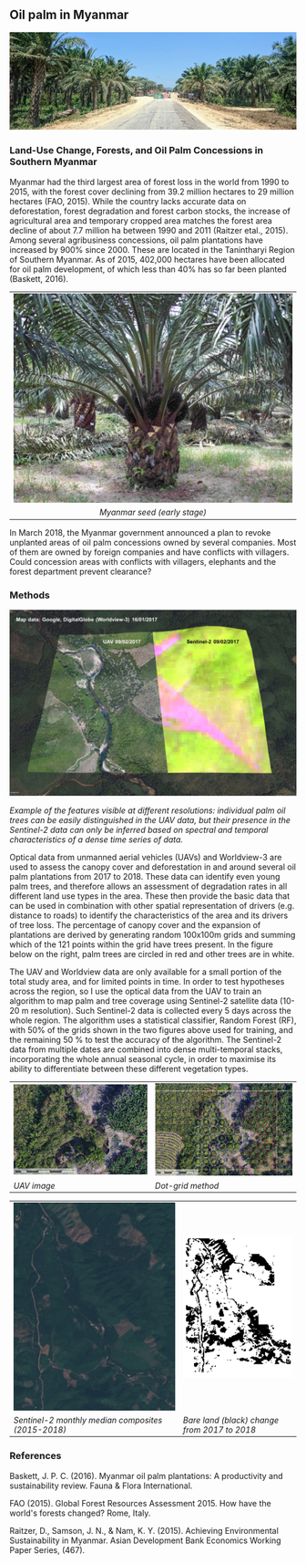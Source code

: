 <h2>Oil palm in Myanmar</h2>
<img src="plantation.jpg">
<h3>Land-Use Change, Forests, and Oil Palm Concessions in Southern Myanmar</h3>
<p>Myanmar  had  the  third  largest  area  of  forest  loss  in  the  world  from  1990 to 2015,  with  the  forest  cover  declining  from  39.2  million  hectares  to 29  million  hectares  (FAO,  2015).  While  the  country  lacks  accurate  data  on deforestation,  forest  degradation  and  forest  carbon  stocks,  the  increase  of  agricultural  area  and  temporary  cropped  area  matches  the  forest  area  decline  of  about  7.7  million  ha between  1990 and  2011  (Raitzer  etal.,  2015).  Among  several  agribusiness  concessions,  oil  palm  plantations  have  increased  by 900%  since  2000.  These  are  located  in the  Tanintharyi  Region  of  Southern  Myanmar.  As of 2015,  402,000  hectares  have  been allocated  for  oil  palm  development,  of  which  less  than  40%  has so  far  been  planted  (Baskett,  2016). </p>
<table cellspacing="2" cellpadding="2" border="0">
<tr>
<td><center><img src="myanmar.jpg" alt="[Myanmar seed]" title="Myanmar seed (early stage)"></center></td>
</tr>
<tr>
<td><em><center>Myanmar seed (early stage)</center></em></td>
</tr>
</table>
<p>In March 2018, the Myanmar government announced a plan to revoke unplanted areas of oil palm concessions owned by several companies. Most of them are owned by foreign
companies and have conflicts with villagers. Could concession areas with conflicts with villagers, elephants and the forest department prevent clearance?</p>
<p><h3>Methods
</p></h3>
<p><img src="fuse.jpg" alt="[UAV and Sentinel-2]">
</p>
<p><em>Example of the features visible at different resolutions: individual palm oil trees can be easily distinguished in the UAV data, but their presence in the Sentinel-2 data can only be inferred based on spectral and temporal characteristics of a dense time series of data.</em></p>
<p>Optical data from unmanned aerial vehicles (UAVs) and Worldview-3 are used to assess the canopy cover and deforestation in and around several oil palm plantations from 2017 to 2018. These data can identify even young palm trees, and therefore allows an assessment of degradation rates in all different land use types in the area. These then provide the basic data that can be used in combination with other spatial representation of drivers (e.g. distance to roads) to identify the characteristics of the area and its drivers of tree loss. The percentage of canopy cover and the expansion of plantations are derived by generating random 100x100m grids and summing which of the 121 points within the grid have trees present. In the figure below on the right, palm trees are circled in red and other trees are in white.</p>
<table cellspacing="2" cellpadding="2" border="0">
<tr>
<td><img src="uav1.jpg" alt="Close up"></td>
<td> <img src="uav2.jpg" alt="Marked"></td>
</tr>
<tr>
<td><em>UAV image</em></td>
<td><em>Dot-grid method</em></td>
</tr>
<p>The UAV and Worldview data are only available for a small portion of the total study area, and for limited points in time. In order to test hypotheses across the region, so I use the optical data from the UAV to train an algorithm to map palm and tree coverage using Sentinel-2 satellite data (10-20 m resolution). Such Sentinel-2 data is collected every 5 days across the whole region. The algorithm uses a statistical classifier, Random Forest (RF), with 50% of the grids shown in the two figures above used for training, and the remaining 50 % to test the accuracy of the algorithm. The Sentinel-2 data from multiple dates are combined into dense multi-temporal stacks, incorporating the whole annual seasonal cycle, in order to maximise its ability to differentiate between these different vegetation types.</p>
<table cellspacing="2" cellpadding="2" border="0" summary="">
<tr>
<td><img src="S2time.gif" alt="[Sentinel-2 Timelapse]" title="Sentinel-2 monthly median composites"></td>
<td><img src="bare.gif" alt="[Landsat Timelapse]" title="Bare land from 2017 to 2018"></td>
</tr>
<tr>
<td><em>Sentinel-2 monthly median composites (2015-2018)</em></td>
<td><em>Bare land (black) change from 2017 to 2018</em></td>
</tr>
</table>
<h3>References
</h3>
<p>Baskett,  J.  P.  C.  (2016).  Myanmar  oil  palm  plantations:  A  productivity  and  sustainability  review.  Fauna  &  Flora  International.  </p>
<p>FAO  (2015).  Global  Forest  Resources  Assessment  2015.  How  have  the  world's  forests  changed?  Rome,  Italy.  </p>
<p>Raitzer,  D.,  Samson,  J.  N.,  &  Nam,  K.  Y.  (2015).  Achieving  Environmental  Sustainability  in  Myanmar.  Asian  Development  Bank  Economics  Working  Paper  Series,  (467).</p>
